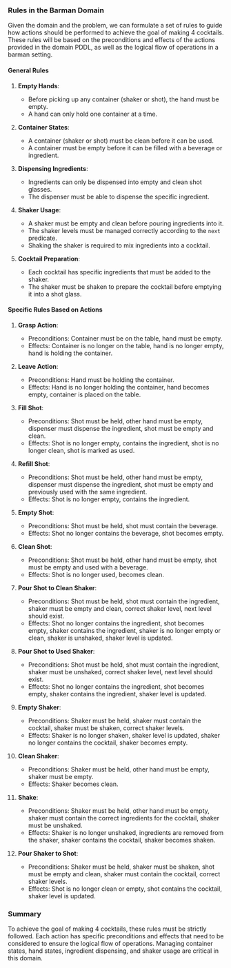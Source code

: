 ### Rules in the Barman Domain

Given the domain and the problem, we can formulate a set of rules to guide how actions should be performed to achieve the goal of making 4 cocktails. These rules will be based on the preconditions and effects of the actions provided in the domain PDDL, as well as the logical flow of operations in a barman setting.

#### General Rules

1. **Empty Hands**: 
   - Before picking up any container (shaker or shot), the hand must be empty.
   - A hand can only hold one container at a time.

2. **Container States**:
   - A container (shaker or shot) must be clean before it can be used.
   - A container must be empty before it can be filled with a beverage or ingredient.

3. **Dispensing Ingredients**:
   - Ingredients can only be dispensed into empty and clean shot glasses.
   - The dispenser must be able to dispense the specific ingredient.

4. **Shaker Usage**:
   - A shaker must be empty and clean before pouring ingredients into it.
   - The shaker levels must be managed correctly according to the `next` predicate.
   - Shaking the shaker is required to mix ingredients into a cocktail.

5. **Cocktail Preparation**:
   - Each cocktail has specific ingredients that must be added to the shaker.
   - The shaker must be shaken to prepare the cocktail before emptying it into a shot glass.

#### Specific Rules Based on Actions

1. **Grasp Action**:
   - Preconditions: Container must be on the table, hand must be empty.
   - Effects: Container is no longer on the table, hand is no longer empty, hand is holding the container.

2. **Leave Action**:
   - Preconditions: Hand must be holding the container.
   - Effects: Hand is no longer holding the container, hand becomes empty, container is placed on the table.

3. **Fill Shot**:
   - Preconditions: Shot must be held, other hand must be empty, dispenser must dispense the ingredient, shot must be empty and clean.
   - Effects: Shot is no longer empty, contains the ingredient, shot is no longer clean, shot is marked as used.

4. **Refill Shot**:
   - Preconditions: Shot must be held, other hand must be empty, dispenser must dispense the ingredient, shot must be empty and previously used with the same ingredient.
   - Effects: Shot is no longer empty, contains the ingredient.

5. **Empty Shot**:
   - Preconditions: Shot must be held, shot must contain the beverage.
   - Effects: Shot no longer contains the beverage, shot becomes empty.

6. **Clean Shot**:
   - Preconditions: Shot must be held, other hand must be empty, shot must be empty and used with a beverage.
   - Effects: Shot is no longer used, becomes clean.

7. **Pour Shot to Clean Shaker**:
   - Preconditions: Shot must be held, shot must contain the ingredient, shaker must be empty and clean, correct shaker level, next level should exist.
   - Effects: Shot no longer contains the ingredient, shot becomes empty, shaker contains the ingredient, shaker is no longer empty or clean, shaker is unshaked, shaker level is updated.

8. **Pour Shot to Used Shaker**:
   - Preconditions: Shot must be held, shot must contain the ingredient, shaker must be unshaked, correct shaker level, next level should exist.
   - Effects: Shot no longer contains the ingredient, shot becomes empty, shaker contains the ingredient, shaker level is updated.

9. **Empty Shaker**:
   - Preconditions: Shaker must be held, shaker must contain the cocktail, shaker must be shaken, correct shaker levels.
   - Effects: Shaker is no longer shaken, shaker level is updated, shaker no longer contains the cocktail, shaker becomes empty.

10. **Clean Shaker**:
    - Preconditions: Shaker must be held, other hand must be empty, shaker must be empty.
    - Effects: Shaker becomes clean.

11. **Shake**:
    - Preconditions: Shaker must be held, other hand must be empty, shaker must contain the correct ingredients for the cocktail, shaker must be unshaked.
    - Effects: Shaker is no longer unshaked, ingredients are removed from the shaker, shaker contains the cocktail, shaker becomes shaken.

12. **Pour Shaker to Shot**:
    - Preconditions: Shaker must be held, shaker must be shaken, shot must be empty and clean, shaker must contain the cocktail, correct shaker levels.
    - Effects: Shot is no longer clean or empty, shot contains the cocktail, shaker level is updated.

### Summary
To achieve the goal of making 4 cocktails, these rules must be strictly followed. Each action has specific preconditions and effects that need to be considered to ensure the logical flow of operations. Managing container states, hand states, ingredient dispensing, and shaker usage are critical in this domain.